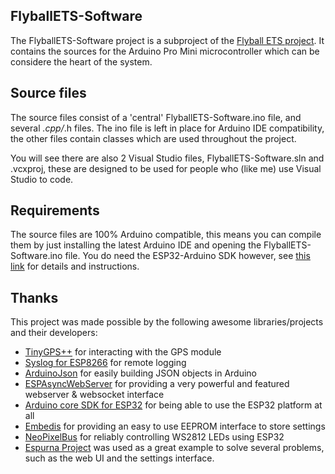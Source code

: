 ## FlyballETS-Software

The FlyballETS-Software project is a subproject of the [Flyball ETS project](https://sparkydevices.wordpress.com/tag/flyball-ets/).
It contains the sources for the Arduino Pro Mini microcontroller which can be considere the heart of the system.

## Source files

The source files consist of a 'central' FlyballETS-Software.ino file, and several *.cpp/*.h files.
The ino file is left in place for Arduino IDE compatibility, the other files contain classes which are used throughout the project.

You will see there are also 2 Visual Studio files, FlyballETS-Software.sln and .vcxproj, these are designed to be used for people who (like me) use Visual Studio to code.

## Requirements

The source files are 100% Arduino compatible, this means you can compile them by just installing the latest Arduino IDE and opening the FlyballETS-Software.ino file.
You do need the ESP32-Arduino SDK however, see [this link](https://github.com/espressif/arduino-esp32) for details and instructions.

## Thanks

This project was made possible by the following awesome libraries/projects and their developers:

* [TinyGPS++](http://arduiniana.org/libraries/tinygpsplus/) for interacting with the GPS module
* [Syslog for ESP8266](https://github.com/arcao/Syslog) for remote logging
* [ArduinoJson](https://github.com/bblanchon/ArduinoJson) for easily building JSON objects in Arduino
* [ESPAsyncWebServer](https://github.com/me-no-dev/ESPAsyncWebServer) for providing a very powerful and featured webserver & websocket interface
* [Arduino core SDK for ESP32](https://github.com/espressif/arduino-esp32) for being able to use the ESP32 platform at all
* [Embedis](https://github.com/thingSoC/embedis) for providing an easy to use EEPROM interface to store settings
* [NeoPixelBus](https://github.com/Makuna/NeoPixelBus) for reliably controlling WS2812 LEDs using ESP32
* [Espurna Project](https://bitbucket.org/xoseperez/espurna) was used as a great example to solve several problems, such as the web UI and the settings interface.